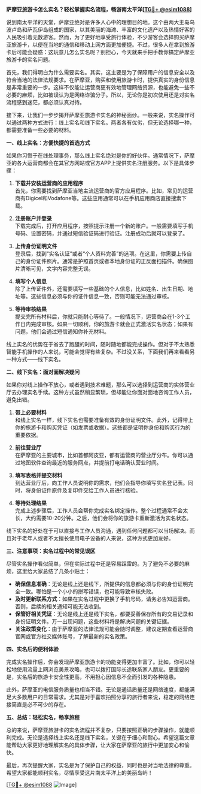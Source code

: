 **萨摩亚旅游卡怎么实名？轻松掌握实名流程，畅游南太平洋[[TG💪+ @esim1088](https://t.me/s/esim1088)]**

说到南太平洋的天堂，萨摩亚绝对是许多人心中的理想目的地。这个由两大主岛乌波卢岛和萨瓦伊岛组成的国家，以其美丽的海滩、丰富的文化遗产以及热情好客的人民吸引着无数游客。然而，为了更好地享受旅行体验，不少游客会选择购买萨摩亚旅游卡，以便在当地的通信和移动上网方面更加便捷。不过，很多人在拿到旅游卡后可能会疑惑：这玩意儿怎么实名呢？别担心，今天就来手把手教你搞定萨摩亚旅游卡的实名问题。

首先，我们得明白为什么需要实名。其实，这主要是为了保障用户的信息安全以及符合当地的法律法规要求。在萨摩亚，购买和使用旅游卡时，提供真实的身份信息是非常重要的一步。这样不仅能让运营商更有效地管理网络资源，也能避免一些不必要的麻烦，比如被误认为是网络诈骗分子。所以，无论你是初次使用还是对实名流程感到迷茫，都必须认真对待。

接下来，让我们一步步揭开萨摩亚旅游卡实名的神秘面纱。一般来说，实名操作可以通过两种方式进行：线上实名和线下实名。两者各有优劣，但无论选择哪一种，都需要准备一些必要的材料。

**一、线上实名：方便快捷的首选方式**

如果你习惯于在线处理事务，那么线上实名绝对是你的好伙伴。通常情况下，萨摩亚的各大运营商都会在其官方网站或官方APP上提供实名注册服务。以下是具体步骤：

1. **下载并安装运营商的应用程序**  
   首先，你需要找到萨摩亚当地主流运营商的官方应用程序。比如，常见的运营商有Digicel和Vodafone等。这些应用通常可以在手机应用商店直接搜索下载。

2. **注册账户并登录**  
   下载完成后，打开应用程序，按照提示注册一个新的账户。一般需要填写手机号码、设置密码，并通过短信验证码进行验证。注册成功后就可以登录了。

3. **上传身份证明文件**  
   登录后，找到“实名认证”或者“个人资料完善”的选项。在这里，你需要上传自己的身份证件照片。通常是护照首页或者本地身份证的正反面扫描件。确保图片清晰可见，文字内容完整无误。

4. **填写个人信息**  
   除了上传证件外，还需要填写一些基础的个人信息，比如姓名、出生日期、地址等。这些信息必须与你的证件信息一致，否则可能无法通过审核。

5. **等待审核结果**  
   提交完所有材料后，你就只能耐心等待了。一般情况下，运营商会在1-3个工作日内完成审核。如果一切顺利，你的旅游卡就会正式激活实名状态；如果有问题，他们会通过短信通知你补充材料。

线上实名的优势在于省去了跑腿的时间，随时随地都能完成操作。但对于不太熟悉智能手机操作的人来说，可能会觉得有些复杂。不过没关系，下面我们再来看看另一种方式——线下实名。

**二、线下实名：面对面解决疑问**

如果你对线上操作不放心，或者遇到技术难题，那么可以选择到运营商的实体营业厅去办理实名手续。这种方式虽然稍显繁琐，但却能让你面对面地咨询工作人员，避免出错。

1. **带上必要材料**  
   和线上实名一样，线下实名也需要准备有效的身份证明文件。此外，记得带上你的旅游卡和购买凭证（如发票或收据）。这些都是证明你身份和购买行为的重要依据。

2. **前往营业厅**  
   在萨摩亚的主要城市，比如首都阿皮亚，都有运营商的营业厅分布。你可以通过地图软件查询最近的服务网点，并提前打电话确认营业时间。

3. **填写表格并提交材料**  
   到达营业厅后，向工作人员说明你的需求，他们会指导你填写实名登记表。同时，将身份证件原件及复印件交给工作人员进行核验。

4. **等待处理结果**  
   完成上述步骤后，工作人员会帮你完成实名绑定操作。整个过程通常不会太长，大约需要10-20分钟。之后，他们会将你的旅游卡重新激活为实名状态。

线下实名的好处在于可以直接与工作人员沟通，遇到任何问题都可以当场解决。而且对于老年人或者不太擅长使用电子设备的人来说，这种方式更加友好。

**三、注意事项：实名过程中的常见误区**

尽管实名操作看似简单，但在实际过程中还是容易踩雷的。为了避免不必要的麻烦，这里给大家总结了几条小贴士：

- **确保信息准确**：无论是线上还是线下，所提供的信息都必须与你的身份证明完全一致。哪怕是一个小小的拼写错误，也可能导致审核失败。
- **及时更新联系方式**：如果在实名过程中更换了手机号码，请务必告知运营商。否则，后续的相关通知可能无法收到。
- **保管好相关凭证**：无论是线上还是线下实名，都要妥善保存所有的交易记录和身份证明文件。万一出现问题，这些材料将是解决问题的关键证据。
- **关注政策变化**：由于萨摩亚的法律法规可能会随时调整，建议定期查看运营商官网或官方社交媒体账号，了解最新的实名政策。

**四、实名后的便利体验**

完成实名操作后，你会发现萨摩亚旅游卡的功能变得更加丰富了。比如，你可以轻松地使用流量上网浏览美景攻略，也可以拨打国际长途联系家人朋友。更重要的是，实名后的旅游卡安全性更高，不用担心因信息不全而引发的各种隐患。

此外，萨摩亚的电信服务质量也相当不错。无论是通话质量还是网络速度，都能满足大多数用户的日常需求。尤其是对于喜欢拍照分享的旅行者来说，稳定的网络连接简直是必不可少的存在。

**五、总结：轻松实名，畅享旅程**

总的来说，萨摩亚旅游卡的实名流程并不复杂，只要按照正确的步骤操作，就能顺利完成。无论是选择线上实名还是线下实名，关键在于细心和耐心。希望这篇文章能帮助大家更好地理解实名的具体步骤，让大家在萨摩亚的旅行中更加安心和愉快。

最后，再次提醒大家，实名是为了保护自己的权益，同时也是对当地法律的尊重。希望大家都能顺利实名，尽情享受这片南太平洋上的美丽岛屿！

[[TG💪+ @esim1088](https://t.me/s/esim1088) ![Image](https://i.postimg.cc/4NQfJmqS/Snipaste-2025-05-13-00-14-12.png)]